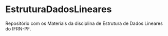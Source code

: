 # EstruturaDadosLineares
Repositório com os Materiais da disciplina de Estrutura de Dados Lineares do IFRN-PF.
